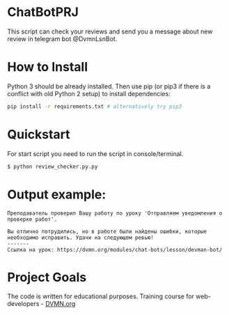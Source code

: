 # ChatBotPRJ

This script can check your reviews and send you a message about new review in telegram bot @DvmnLsnBot.

# How to Install

Python 3 should be already installed. Then use pip (or pip3 if there is a conflict with old Python 2 setup) to install dependencies:

```bash
pip install -r requirements.txt # alternatively try pip3
```

# Quickstart

For start script you need to run the script in console/terminal.

```bash
$ python review_checker.py.py
```

# Output example:
```
Преподаватель проверил Вашу работу по уроку 'Отправляем уведомления о проверке работ'.

Вы отлично потрудились, но в работе были найдены ошибки, которые необходимо исправить. Удачи на следующем ревью!
-------
Ссылка на урок: https://dvmn.org/modules/chat-bots/lesson/devman-bot/
```

# Project Goals

The code is written for educational purposes. Training course for web-developers - [DVMN.org](https://dvmn.org/)